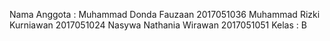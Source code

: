 Nama Anggota   : Muhammad Donda Fauzaan 2017051036
                 Muhammad Rizki Kurniawan 2017051024
                 Nasywa Nathania Wirawan 2017051051
Kelas           : B
